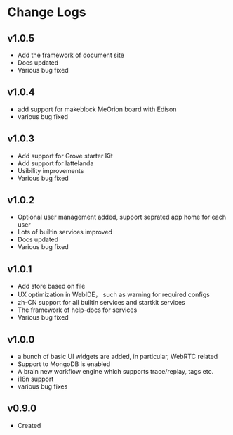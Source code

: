 Change Logs
===========================
## v1.0.5

* Add the framework of document site
* Docs updated
* Various bug fixed

## v1.0.4
* add support for makeblock MeOrion board with Edison
* various bug fixed

## v1.0.3

* Add support for Grove starter Kit
* Add support for lattelanda
* Usibility improvements
* Various bug fixed

## v1.0.2

* Optional user management added, support seprated app home for each user
* Lots of builtin services improved
* Docs updated
* Various bug fixed

## v1.0.1

* Add store based on file
* UX optimization in WebIDE， such as warning for required configs
* zh-CN support for all builtin services and startkit services
* The framework of help-docs for services 
* Various bug fixed

## v1.0.0

* a bunch of basic UI widgets are added, in particular, WebRTC related
* Support to MongoDB is enabled
* A brain new workflow engine which supports trace/replay, tags etc.
* i18n support
* various bug fixes

## v0.9.0

* Created
